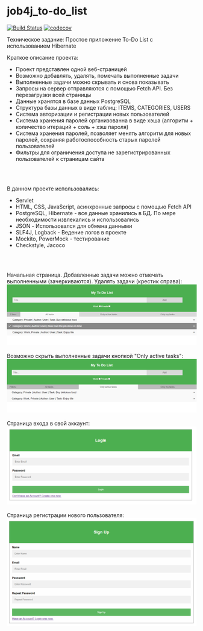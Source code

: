 # job4j_to-do_list
[![Build Status](https://travis-ci.com/VitaliyNasypov/job4j_to-do_list.svg?branch=master)](https://travis-ci.com/VitaliyNasypov/job4j_to-do_list)
[![codecov](https://codecov.io/gh/VitaliyNasypov/job4j_to-do_list/branch/master/graph/badge.svg?token=TH0ZZ3UXGD)](https://codecov.io/gh/VitaliyNasypov/job4j_to-do_list)

Техническое задание: Простое приложение To-Do List с использованием Hibernate

Краткое описание проекта:
- Проект представлен одной веб-страницей
- Возможно добавлять, удалять, помечать выполненные задачи
- Выполненные задачи можно скрывать и снова показывать  
- Запросы на сервер отправляются с помощью Fetch API. Без перезагрузки всей страницы
- Данные хранятся в базе данных PostgreSQL
- Структура базы данных в виде таблиц: ITEMS, CATEGORIES, USERS
- Система авторизации и регистрации новых пользователей
- Система хранения паролей организованна в виде хэша (алгоритм + количество итераций + соль + хэш пароля)
- Система хранения паролей, позволяет менять алгоритм для новых паролей, сохраняя работоспособность старых паролей пользователей
- Фильтры для ограничения доступа не зарегистрированных пользователей к страницам сайта
<br>
<br>


В данном проекте использовались:
- Servlet
- HTML, CSS, JavaScript, асинхронные запросы с помощью Fetch API
- PostgreSQL, Hibernate - все данные хранились в БД. По мере необходимости извлекались и использовались
- JSON - Использовался для обмена данными
- SLF4J, Logback - Ведение логов в проекте
- Mockito, PowerMock - тестирование
- Checkstyle, Jacoco
<br>
<br>


Начальная страница. Добавленные задачи можно отмечать выполненными (зачеркиваются). Удалять задачи (крестик справа):
![](images/todolist.png)
<br><br>
Возможно скрыть выполненные задачи кнопкой "Only active tasks":
![](images/todolisthide.png)
<br><br>
Страница входа в свой аккаунт:
![](images/login.png)
<br><br>
Страница регистрации нового пользователя:
![](images/sign_up.png)